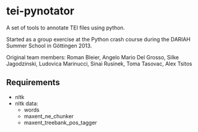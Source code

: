 tei-pynotator
=============

A set of tools to annotate TEI files using python. 

Started as a group exercise at the Python crash course during the DARIAH Summer School in Göttingen 2013.

Original team members: Roman Bleier, Angelo Mario Del Grosso, Silke Jagodzinski, Ludovica Marinucci, Sinai Rusinek, Toma Tasovac, Alex Tsitos

Requirements
------------

* nltk
* nltk data:
	* words
	* maxent_ne_chunker
	* maxent_treebank_pos_tagger 